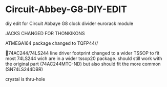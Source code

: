# Circuit-Abbey-G8-DIY-EDIT
diy edit for Circuit Abbaye G8 clock divider eurorack module


JACKS CHANGED FOR THONKIKONS

ATMEGA164 package changed to TQFP44//

74AC244/74LS244 line driver footprint changed to a wider TSSOP to fit most 74LS244 wich are in a wider tssop20 package. 
should still work with the original part (74AC244MTC-ND) but also should fit the more common (SN74LS244DBR)

crystal is thru-hole

